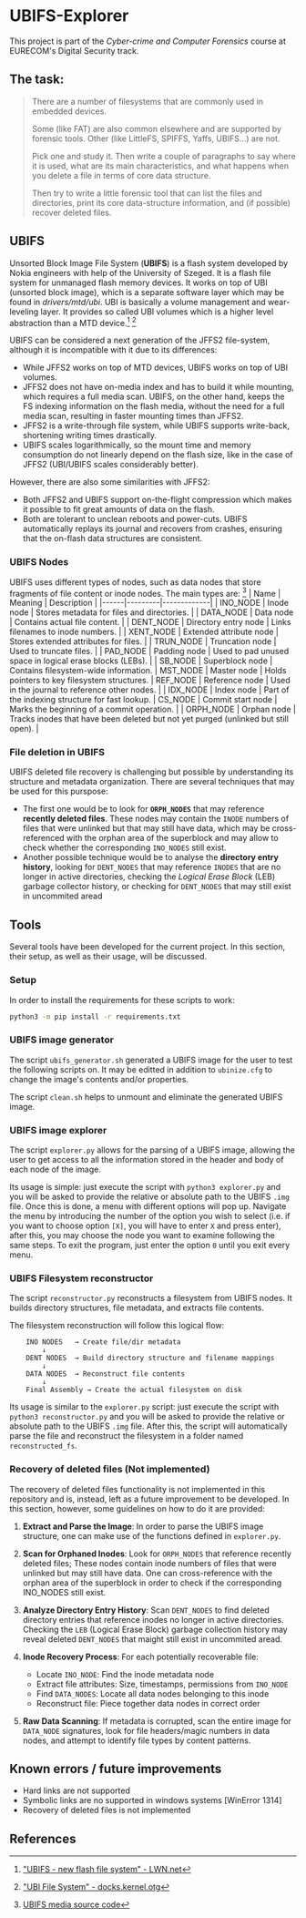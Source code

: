 # UBIFS-Explorer

This project is part of the *Cyber-crime and Computer Forensics* course at EURECOM's Digital Security track.

## The task:
>There are a number of filesystems that are commonly used in embedded devices.
>
>Some (like FAT) are also common elsewhere and are supported by forensic tools. Other (like LittleFS, SPIFFS, Yaffs, UBIFS...) are not.
>
>Pick one and study it. Then write a couple of paragraphs to say where it is used, what are its main characteristics, and what happens when you delete a file in terms of core data structure. 
>
>Then try to write a little forensic tool that can list the files and directories, print its core data-structure information, and (if possible) recover deleted files.

## UBIFS

Unsorted Block Image File System (**UBIFS**) is a flash system developed by Nokia engineers with help of the University of Szeged. It is a flash file system for unmanaged flash memory devices. It works on top of UBI (unsorted block image), which is a separate software layer which may be found in *drivers/mtd/ubi*.  UBI is basically a volume management and wear-leveling layer. It provides so called UBI volumes which is a higher level abstraction than a MTD device.[^1] [^2]

UBIFS can be considered a next generation of the JFFS2 file-system, although it is incompatible with it due to its differences:
* While JFFS2 works on top of MTD devices, UBIFS works on top of UBI volumes.
* JFFS2 does not have on-media index and has to build it while mounting, which requires a full media scan. UBIFS, on the other hand, keeps the FS indexing information on the flash media, without the need for a full media scan, resulting in faster mounting times than JFFS2.
* JFFS2 is a write-through file system, while UBIFS supports write-back, shortening writing times drastically.
* UBIFS scales logarithmically, so the mount time and memory consumption do not linearly depend on the flash size, like in the case of JFFS2 (UBI/UBIFS scales considerably better).

However, there are also some similarities with JFFS2:
* Both JFFS2 and UBIFS support on-the-flight compression which makes it possible to fit great amounts of data on the flash.
* Both are tolerant to unclean reboots and power-cuts. UBIFS automatically replays its journal and recovers from crashes, ensuring that the on-flash data structures are consistent.

### UBIFS Nodes
UBIFS uses different types of nodes, such as data nodes that store fragments of file content or inode nodes. The main types are: [^3]
| Name | Meaning | Description |
|------|---------|-------------|
| INO_NODE | Inode node | Stores metadata for files and directories. | 
| DATA_NODE | Data node | Contains actual file content. |
| DENT_NODE | Directory entry node | Links filenames to inode numbers. |
| XENT_NODE | Extended attribute node | Stores extended attributes for files. |
| TRUN_NODE | Truncation node | Used to truncate files. |
| PAD_NODE | Padding node | Used to pad unused space in logical erase blocks (LEBs). |
| SB_NODE | Superblock node | Contains filesystem-wide information.
| MST_NODE | Master node | Holds pointers to key filesystem structures.
| REF_NODE | Reference node | Used in the journal to reference other nodes. |
| IDX_NODE | Index node | Part of the indexing structure for fast lookup.
| CS_NODE | Commit start node | Marks the beginning of a commit operation. |
| ORPH_NODE | Orphan node | Tracks inodes that have been deleted but not yet purged (unlinked but still open). |

### File deletion in UBIFS
UBIFS deleted file recovery is challenging but possible by understanding its structure and metadata organization. There are several techniques that may be used for this purspose:
* The first one would be to look for **`ORPH_NODES`** that may reference **recently deleted files**. These nodes may contain the `INODE` numbers of files that were unlinked but that may still have data, which may be cross-referenced with the orphan area of the superblock and may allow to check whether the corresponding `INO_NODES` still exist.
* Another possible technique would be to analyse the **directory entry history**, looking for `DENT_NODES` that may reference `INODES` that are no longer in active directories, checking the *Logical Erase Block* (LEB) garbage collector history, or checking for `DENT_NODES` that may still exist in uncommited aread



## Tools
Several tools have been developed for the current project. In this section, their setup, as well as their usage, will be discussed.

### Setup
In order to install the requirements for these scripts to work:
```bash
python3 -m pip install -r requirements.txt
```

### UBIFS image generator 
The script `ubifs_generator.sh` generated a UBIFS image for the user to test the following scripts on. It may be editted in addition to `ubinize.cfg` to change the image's contents and/or properties.

The script `clean.sh` helps to unmount and eliminate the generated UBIFS image.

### UBIFS image explorer
The script `explorer.py` allows for the parsing of a UBIFS image, allowing the user to get access to all the information stored in the header and body of each node of the image.

Its usage is simple: just execute the script with `python3 explorer.py` and you will be asked to provide the relative or absolute path to the UBIFS `.img` file. Once this is done, a menu with different options will pop up. Navigate the menu by introducing the number of the option you wish to select (i.e. if you want to choose option `[X]`, you will have to enter `X` and press enter), after this, you may choose the node you want to examine following the same steps. To exit the program, just enter the option `0` until you exit every menu.

### UBIFS Filesystem reconstructor

The script `reconstructor.py` reconstructs a filesystem from UBIFS nodes.
It builds directory structures, file metadata, and extracts file contents.

The filesystem reconstruction will follow this logical flow:
```
    INO NODES   → Create file/dir metadata
        ↓
    DENT NODES  → Build directory structure and filename mappings
        ↓
    DATA NODES  → Reconstruct file contents
        ↓
    Final Assembly → Create the actual filesystem on disk
```
Its usage is similar to the `explorer.py` script: just execute the script with `python3 reconstructor.py` and you will be asked to provide the relative or absolute path to the UBIFS `.img` file. After this, the script will automatically parse the file and reconstruct the filesystem in a folder named `reconstructed_fs`.

### Recovery of deleted files (Not implemented)
The recovery of deleted files functionality is not implemented in this repository and is, instead, left as a future improvement to be developed. In this section, however, some guidelines on how to do it are provided:
1. **Extract and Parse the Image**: In order to parse the UBIFS image structure, one can make use of the functions defined in `explorer.py`.
2. **Scan for Orphaned Inodes**: Look for `ORPH_NODES` that reference recently deleted files; These nodes contain inode numbers of files that were unlinked but may still have data. One can cross-reference with the orphan area of the superblock in order to check if the corresponding INO_NODES still exist.
3. **Analyze Directory Entry History**: Scan `DENT_NODES` to find deleted directory entries that reference inodes no longer in active directories. Checking the `LEB` (Logical Erase Block) garbage collection history may reveal deleted `DENT_NODES` that maight still exist in uncommited aread.

4. **Inode Recovery Process**: For each potentially recoverable file:
   * Locate `INO_NODE`: Find the inode metadata node
   * Extract file attributes: Size, timestamps, permissions from `INO_NODE`
   * Find `DATA_NODES`: Locate all data nodes belonging to this inode
   * Reconstruct file: Piece together data nodes in correct order

5. **Raw Data Scanning**: If metadata is corrupted, scan the entire image for `DATA_NODE` signatures, look for file headers/magic numbers in data nodes, and attempt to identify file types by content patterns.



## Known errors / future improvements
* Hard links are not supported
* Symbolic links are no supported in windows systems [WinError 1314]
* Recovery of deleted files is not implemented

## References
[^1]: ["UBIFS - new flash file system" - LWN.net](https://lwn.net/Articles/275706/)

[^2]: ["UBI File System" - docks.kernel.otg](https://docs.kernel.org/5.15/filesystems/ubifs.html)

[^3]: [UBIFS media source code](https://elixir.bootlin.com/linux/v6.15/source/fs/ubifs/ubifs-media.h)